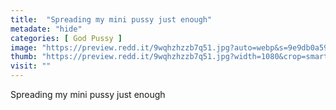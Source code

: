 ```yaml
---
title:  "Spreading my mini pussy just enough"
metadate: "hide"
categories: [ God Pussy ]
image: "https://preview.redd.it/9wqhzhzzb7q51.jpg?auto=webp&s=9e9db0a59f592535d260c562d64abab1671b19ad"
thumb: "https://preview.redd.it/9wqhzhzzb7q51.jpg?width=1080&crop=smart&auto=webp&s=d1ddd3999fcd8298a4619118071eed7f7192b14d"
visit: ""
---
```

Spreading my mini pussy just enough

